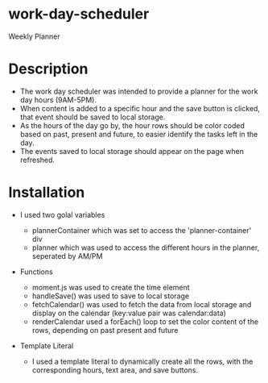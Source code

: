 # work-day-scheduler
Weekly Planner

# Description
* The work day scheduler was intended to provide a planner for the work day hours (9AM-5PM). 
* When content is added to a specific hour and the save button is clicked, that event should be saved to local storage.
* As the hours of the day go by, the hour rows should be color coded based on past, present and future, to easier identify the tasks left in the day.
* The events saved to local storage should appear on the page when refreshed.

# Installation
* I used two golal variables
  * plannerContainer which was set to access the 'planner-container' div
  * planner which was used to access the different hours in the planner, seperated by AM/PM

* Functions
  * moment.js was used to create the time element
  * handleSave() was used to save to local storage
  * fetchCalendar() was used to fetch the data from local storage and display on the calendar (key:value pair was calendar:data)
  * renderCalendar used a forEach() loop to set the color content of the rows, depending on past present and future

* Template Literal
  * I used a template literal to dynamically create all the rows, with the corresponding hours, text area, and save buttons.

